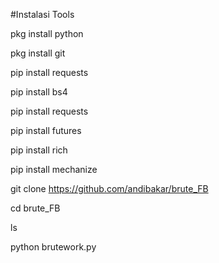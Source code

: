 #Instalasi Tools

pkg install python

pkg install git

pip install requests

pip install bs4

pip install requests

pip install futures

pip install rich

pip install mechanize

git clone https://github.com/andibakar/brute_FB

cd brute_FB

ls

python brutework.py
